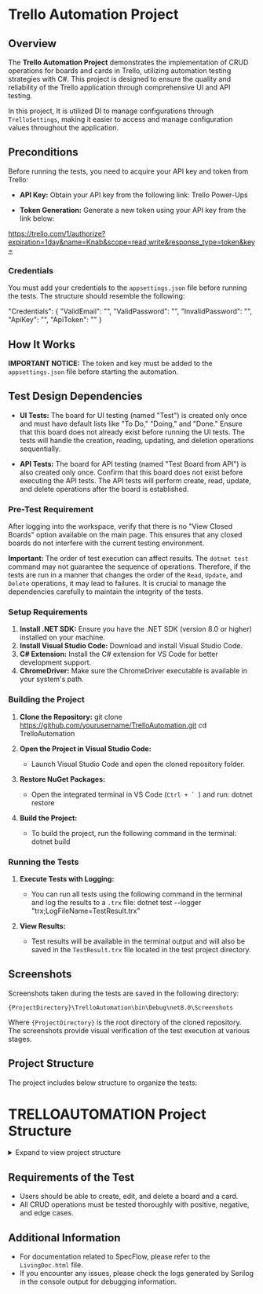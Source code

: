 # Trello Automation Project

## Overview

The **Trello Automation Project** demonstrates the implementation of CRUD operations for boards and cards in Trello, utilizing automation testing strategies with C#. This project is designed to ensure the quality and reliability of the Trello application through comprehensive UI and API testing.

In this project, It is utilized DI to manage configurations through `TrelloSettings`, making it easier to access and manage configuration values throughout the application.

## Preconditions

Before running the tests, you need to acquire your API key and token from Trello:

- **API Key:** Obtain your API key from the following link:
Trello Power-Ups

- **Token Generation:** Generate a new token using your API key from the link below:

https://trello.com/1/authorize?expiration=1day&name=Knab&scope=read,write&response_type=token&key=<your-api-key>

### Credentials

You must add your credentials to the `appsettings.json` file before running the tests. The structure should resemble the following:

"Credentials": {
    "ValidEmail": "<your-email>",
    "ValidPassword": "<your-valid-password>",
    "InvalidPassword": "<your-invalid-password>",
    "ApiKey": "<your-api-key>", 
    "ApiToken": "<your-api-token>"
}

## How It Works

**IMPORTANT NOTICE:** The token and key must be added to the `appsettings.json` file before starting the automation.

## Test Design Dependencies

- **UI Tests:** The board for UI testing (named "Test") is created only once and must have default lists like "To Do," "Doing," and "Done." Ensure that this board does not already exist before running the UI tests. The tests will handle the creation, reading, updating, and deletion operations sequentially.

- **API Tests:** The board for API testing (named "Test Board from API") is also created only once. Confirm that this board does not exist before executing the API tests. The API tests will perform create, read, update, and delete operations after the board is established.

### Pre-Test Requirement

After logging into the workspace, verify that there is no "View Closed Boards" option available on the main page. This ensures that any closed boards do not interfere with the current testing environment.

**Important:** The order of test execution can affect results. The `dotnet test` command may not guarantee the sequence of operations. Therefore, if the tests are run in a manner that changes the order of the `Read`, `Update`, and `Delete` operations, it may lead to failures. It is crucial to manage the dependencies carefully to maintain the integrity of the tests.

### Setup Requirements

1. **Install .NET SDK:** Ensure you have the .NET SDK (version 8.0 or higher) installed on your machine.
2. **Install Visual Studio Code:** Download and install Visual Studio Code.
3. **C# Extension:** Install the C# extension for VS Code for better development support.
4. **ChromeDriver:** Make sure the ChromeDriver executable is available in your system's path.

### Building the Project

1. **Clone the Repository:**
git clone https://github.com/yourusername/TrelloAutomation.git
cd TrelloAutomation

2. **Open the Project in Visual Studio Code:**
   - Launch Visual Studio Code and open the cloned repository folder.

3. **Restore NuGet Packages:**
   - Open the integrated terminal in VS Code (``Ctrl + ` ``) and run:
   dotnet restore

   
4. **Build the Project:**
   - To build the project, run the following command in the terminal:
   dotnet build
   
### Running the Tests

1. **Execute Tests with Logging:**
   - You can run all tests using the following command in the terminal and log the results to a `.trx` file:
   dotnet test --logger "trx;LogFileName=TestResult.trx"

2. **View Results:**
   - Test results will be available in the terminal output and will also be saved in the `TestResult.trx` file located in the test project directory.

## Screenshots

Screenshots taken during the tests are saved in the following directory:

`{ProjectDirectory}\TrelloAutomation\bin\Debug\net8.0\Screenshots`

Where `{ProjectDirectory}` is the root directory of the cloned repository. The screenshots provide visual verification of the test execution at various stages.

## Project Structure

The project includes below structure to organize the tests:

# TRELLOAUTOMATION Project Structure

<details>
<summary>Expand to view project structure</summary>

TRELLOAUTOMATION
TrelloAutomation/
    Config/
        TrelloSettings.cs // Configuration settings for Trello
Features/
    Login.feature // Gherkin feature file for login scenario
    BoardManagement.feature // Gherkin feature file for board management scenarios
    BoardApiTests.feature // Gherkin feature file for API tests related to board and card creation
Helpers/
    WebDriverFactory.cs // Helper class for creating WebDriver instances
    ScreenshotHelper.cs // Helper class for taking screenshots
    ApiHelper.cs // Helper class for API requests
Models/
    TrelloModels.cs // Model class for Trello List
PageObjects/
    IBoardPage.cs // Interface for board page interactions
    BoardPage.cs // Implementation of IBoardPage
    ILoginPage.cs // Interface for login page interactions
    LoginPage.cs // Implementation of ILoginPage
Startup.cs // Startup class for configuring services
Tests/
    APITests/ // Folder for API test cases
        TrelloApiTests.cs // API test cases for Trello
            BoardApiSteps.cs // Step definitions for Board API tests
│ │ └── UITests/ // Folder for UI test cases
│ │ ├── BoardSteps.cs // Step definitions for BoardManagement scenarios
│ │ └── Hooks.cs // Hooks class for SpecFlow
│ ├── TestResults/
│ │ └── TestResult.trx // Test result file
│ ├── appsettings.json // Configuration settings file
│ ├── LivingDoc.html // Living documentation file
│ ├── specflow.json // SpecFlow configuration file
│ ├── Dockerfile // Dockerfile for the project
│ ├── docker-compose.yml // Docker Compose configuration
│ └── Test Plan/ // Folder containing the Test Plan document
│ └── Test Plan for Trello Automation Project.pdf
├── TrelloAutomation.sln // Solution file for managing the project
└── README.md // This README file

</details>



## Requirements of the Test

- Users should be able to create, edit, and delete a board and a card.
- All CRUD operations must be tested thoroughly with positive, negative, and edge cases.

## Additional Information

- For documentation related to SpecFlow, please refer to the `LivingDoc.html` file.
- If you encounter any issues, please check the logs generated by Serilog in the console output for debugging information.

